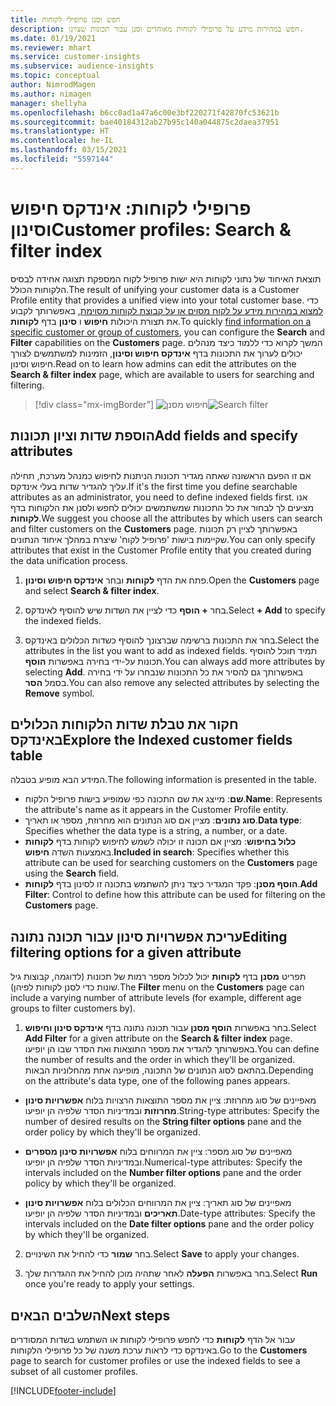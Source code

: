 ```yaml
---
title: חפש וסנן פרופילי לקוחות
description: חפש במהירות מידע על פרופילי לקוחות מאוחדים וסנן עבור תכונות שצוינו.
ms.date: 01/19/2021
ms.reviewer: mhart
ms.service: customer-insights
ms.subservice: audience-insights
ms.topic: conceptual
author: NimrodMagen
ms.author: nimagen
manager: shellyha
ms.openlocfilehash: b6cc0ad1a47a6c00e3bf220271f42870fc53621b
ms.sourcegitcommit: bae40184312ab27b95c140a044875c2daea37951
ms.translationtype: HT
ms.contentlocale: he-IL
ms.lasthandoff: 03/15/2021
ms.locfileid: "5597144"
---
```

# <a name="customer-profiles-search--filter-index"></a><span data-ttu-id="b6eb7-103">פרופילי לקוחות: אינדקס חיפוש וסינון</span><span class="sxs-lookup"><span data-stu-id="b6eb7-103">Customer profiles: Search & filter index</span></span>

<span data-ttu-id="b6eb7-104">תוצאת האיחוד של נתוני לקוחות היא ישות פרופיל לקוח המספקת תצוגה אחידה לבסיס הלקוחות הכולל.</span><span class="sxs-lookup"><span data-stu-id="b6eb7-104">The result of unifying your customer data is a Customer Profile entity that provides a unified view into your total customer base.</span></span> <span data-ttu-id="b6eb7-105">כדי [למצוא במהירות מידע על לקוח מסוים או על קבוצת לקוחות מסוימת](customer-profiles.md), באפשרותך לקבוע את תצורת היכולות **חיפוש** ו **סינון** בדף **לקוחות**.</span><span class="sxs-lookup"><span data-stu-id="b6eb7-105">To quickly [find information on a specific customer or group of customers](customer-profiles.md), you can configure the **Search** and **Filter** capabilities on the **Customers** page.</span></span> <span data-ttu-id="b6eb7-106">המשך לקרוא כדי ללמוד כיצד מנהלים יכולים לערוך את התכונות בדף **אינדקס חיפוש וסינון**, הזמינות למשתמשים לצורך חיפוש וסינון.</span><span class="sxs-lookup"><span data-stu-id="b6eb7-106">Read on to learn how admins can edit the attributes on the **Search & filter index** page, which are available to users for searching and filtering.</span></span>

> [!div class="mx-imgBorder"]
> <span data-ttu-id="b6eb7-107">![חיפוש מסנן](media/search-filter.png "מסנן חיפוש")</span><span class="sxs-lookup"><span data-stu-id="b6eb7-107">![Search filter](media/search-filter.png "Search filter")</span></span>

## <a name="add-fields-and-specify-attributes"></a><span data-ttu-id="b6eb7-108">הוספת שדות וציון תכונות</span><span class="sxs-lookup"><span data-stu-id="b6eb7-108">Add fields and specify attributes</span></span>

<span data-ttu-id="b6eb7-109">אם זו הפעם הראשונה שאתה מגדיר תכונות הניתנות לחיפוש כמנהל מערכת, תחילה עליך להגדיר שדות בעלי אינדקס.</span><span class="sxs-lookup"><span data-stu-id="b6eb7-109">If it's the first time you define searchable attributes as an administrator, you need to define indexed fields first.</span></span> <span data-ttu-id="b6eb7-110">אנו מציעים לך לבחור את כל התכונות שמשתמשים יכולים לחפש ולסנן את הלקוחות בדף **לקוחות**.</span><span class="sxs-lookup"><span data-stu-id="b6eb7-110">We suggest you choose all the attributes by which users can search and filter customers on the **Customers** page.</span></span> <span data-ttu-id="b6eb7-111">באפשרותך לציין רק תכונות שקיימות בישות 'פרופיל לקוח' שיצרת במהלך איחוד הנתונים.</span><span class="sxs-lookup"><span data-stu-id="b6eb7-111">You can only specify attributes that exist in the Customer Profile entity that you created during the data unification process.</span></span>

1. <span data-ttu-id="b6eb7-112">פתח את הדף **לקוחות** ובחר **אינדקס חיפוש וסינון**.</span><span class="sxs-lookup"><span data-stu-id="b6eb7-112">Open the **Customers** page and select **Search & filter index**.</span></span>

2. <span data-ttu-id="b6eb7-113">בחר **+ הוסף** כדי לציין את השדות שיש להוסיף לאינדקס.</span><span class="sxs-lookup"><span data-stu-id="b6eb7-113">Select **+ Add** to specify the indexed fields.</span></span>

3. <span data-ttu-id="b6eb7-114">בחר את התכונות ברשימה שברצונך להוסיף כשדות הכלולים באינדקס.</span><span class="sxs-lookup"><span data-stu-id="b6eb7-114">Select the attributes in the list you want to add as indexed fields.</span></span> <span data-ttu-id="b6eb7-115">תמיד תוכל להוסיף תכונות על-ידי בחירה באפשרות **הוסף**.</span><span class="sxs-lookup"><span data-stu-id="b6eb7-115">You can always add more attributes by selecting **Add**.</span></span> <span data-ttu-id="b6eb7-116">באפשרותך גם להסיר את כל התכונות שנבחרו על ידי בחירה בסמל **הסר**.</span><span class="sxs-lookup"><span data-stu-id="b6eb7-116">You can also remove any selected attributes by selecting the **Remove** symbol.</span></span>

## <a name="explore-the-indexed-customer-fields-table"></a><span data-ttu-id="b6eb7-117">חקור את טבלת שדות הלקוחות הכלולים באינדקס</span><span class="sxs-lookup"><span data-stu-id="b6eb7-117">Explore the Indexed customer fields table</span></span>

<span data-ttu-id="b6eb7-118">המידע הבא מופיע בטבלה.</span><span class="sxs-lookup"><span data-stu-id="b6eb7-118">The following information is presented in the table.</span></span>

- <span data-ttu-id="b6eb7-119">**שם**: מייצג את שם התכונה כפי שמופיע בישות פרופיל הלקוח.</span><span class="sxs-lookup"><span data-stu-id="b6eb7-119">**Name**: Represents the attribute's name as it appears in the Customer Profile entity.</span></span>
- <span data-ttu-id="b6eb7-120">**סוג נתונים**: מציין אם סוג הנתונים הוא מחרוזת, מספר או תאריך.</span><span class="sxs-lookup"><span data-stu-id="b6eb7-120">**Data type**: Specifies whether the data type is a string, a number, or a date.</span></span>
- <span data-ttu-id="b6eb7-121">**כלול בחיפוש**: מציין אם תכונה זו יכולה לשמש לחיפוש לקוחות בדף **לקוחות** באמצעות השדה **חיפוש**.</span><span class="sxs-lookup"><span data-stu-id="b6eb7-121">**Included in search**: Specifies whether this attribute can be used for searching customers on the **Customers** page using the **Search** field.</span></span>
- <span data-ttu-id="b6eb7-122">**הוסף מסנן**: פקד המגדיר כיצד ניתן להשתמש בתכונה זו לסינון בדף **לקוחות**.</span><span class="sxs-lookup"><span data-stu-id="b6eb7-122">**Add Filter**: Control to define how this attribute can be used for filtering on the **Customers** page.</span></span>

## <a name="editing-filtering-options-for-a-given-attribute"></a><span data-ttu-id="b6eb7-123">עריכת אפשרויות סינון עבור תכונה נתונה</span><span class="sxs-lookup"><span data-stu-id="b6eb7-123">Editing filtering options for a given attribute</span></span>

<span data-ttu-id="b6eb7-124">תפריט **מסנן** בדף **לקוחות** יכול לכלול מספר רמות של תכונות (לדוגמה, קבוצות גיל שונות כדי לסנן לקוחות לפיהן).</span><span class="sxs-lookup"><span data-stu-id="b6eb7-124">The **Filter** menu on the **Customers** page can include a varying number of attribute levels (for example, different age groups to filter customers by).</span></span>

1. <span data-ttu-id="b6eb7-125">בחר באפשרות **הוסף מסנן** עבור תכונה נתונה בדף **אינדקס סינון וחיפוש**.</span><span class="sxs-lookup"><span data-stu-id="b6eb7-125">Select **Add Filter** for a given attribute on the **Search & filter index** page.</span></span> <span data-ttu-id="b6eb7-126">באפשרותך להגדיר את מספר התוצאות ואת הסדר שבו הן יופיעו.</span><span class="sxs-lookup"><span data-stu-id="b6eb7-126">You can define the number of results and the order in which they'll be organized.</span></span> <span data-ttu-id="b6eb7-127">בהתאם לסוג הנתונים של התכונה, מופיעה אחת מהחלוניות הבאות.</span><span class="sxs-lookup"><span data-stu-id="b6eb7-127">Depending on the attribute's data type, one of the following panes appears.</span></span>

- <span data-ttu-id="b6eb7-128">מאפיינים של סוג מחרוזת: ציין את מספר התוצאות הרצויות בלוח **אפשרויות סינון מחרוזות** ובמדיניות הסדר שלפיה הן יופיעו.</span><span class="sxs-lookup"><span data-stu-id="b6eb7-128">String-type attributes: Specify the number of desired results on the **String filter options** pane and the order policy by which they'll be organized.</span></span>

- <span data-ttu-id="b6eb7-129">מאפיינים של סוג מספר: ציין את המרווחים בלוח **אפשרויות סינון מספרים** ובמדיניות הסדר שלפיה הן יופיעו.</span><span class="sxs-lookup"><span data-stu-id="b6eb7-129">Numerical-type attributes: Specify the intervals included on the **Number filter options** pane and the order policy by which they'll be organized.</span></span>

- <span data-ttu-id="b6eb7-130">מאפיינים של סוג תאריך: ציין את המרווחים הכלולים בלוח **אפשרויות סינון תאריכים** ובמדיניות הסדר שלפיה הן יופיעו.</span><span class="sxs-lookup"><span data-stu-id="b6eb7-130">Date-type attributes:  Specify the intervals included on the **Date filter options** pane and the order policy by which they'll be organized.</span></span>

2. <span data-ttu-id="b6eb7-131">בחר **שמור** כדי להחיל את השינויים.</span><span class="sxs-lookup"><span data-stu-id="b6eb7-131">Select **Save** to apply your changes.</span></span>

3. <span data-ttu-id="b6eb7-132">בחר באפשרות **הפעלה** לאחר שתהיה מוכן להחיל את ההגדרות שלך.</span><span class="sxs-lookup"><span data-stu-id="b6eb7-132">Select **Run** once you're ready to apply your settings.</span></span>

## <a name="next-steps"></a><span data-ttu-id="b6eb7-133">השלבים הבאים</span><span class="sxs-lookup"><span data-stu-id="b6eb7-133">Next steps</span></span>

<span data-ttu-id="b6eb7-134">עבור אל הדף **לקוחות** כדי לחפש פרופילי לקוחות או השתמש בשדות המסודרים באינדקס כדי לראות ערכת משנה של כל פרופילי הלקוחות.</span><span class="sxs-lookup"><span data-stu-id="b6eb7-134">Go to the **Customers** page to search for customer profiles or use the indexed fields to see a subset of all customer profiles.</span></span>


[!INCLUDE[footer-include](../includes/footer-banner.md)]